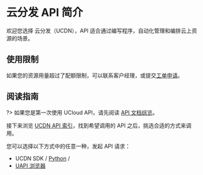 



# 云分发 API 简介

欢迎您选择 云分发（UCDN），API 适合通过编写程序，自动化管理和编排云上资源的场景。

## 使用限制

如果您的资源用量超过了配额限制，可以联系客户经理，或提交[工单申请](https://accountv2.ucloud.cn/work_ticket)。

## 阅读指南

?> 如果您是第一次使用 UCloud API，请先阅读 [API 文档综览](/api/summary/)。

接下来浏览 [UCDN API 索引](api/ucdn-api/index.md)，找到希望调用的 API 之后，挑选合适的方式来调用。


您可以选择以下方式中的任意一种，发起 API 请求：
- UCDN SDK / [Python](https://github.com/ucloud/ucloud-sdk-python3) /
- [UAPI 浏览器](https://console.ucloud.cn/uapi/ucloudapi)


